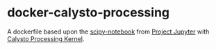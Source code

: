 # docker-calysto-processing
A dockerfile based upon the [scipy-notebook](https://github.com/jupyter/docker-stacks/tree/master/scipy-notebook) from [Project Jupyter](https://github.com/jupyter) with [Calysto Processing Kernel](https://github.com/Calysto/calysto_processing).
